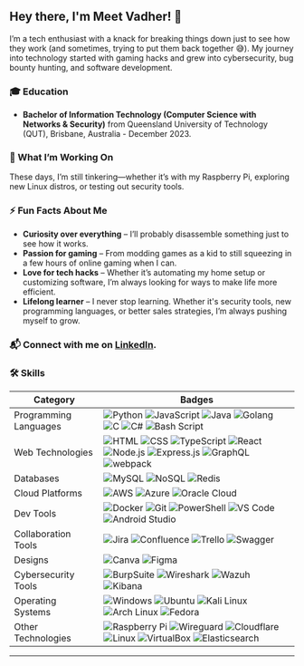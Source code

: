 ## Hey there, I'm Meet Vadher! 👋
I’m a tech enthusiast with a knack for breaking things down just to see how they work (and sometimes, trying to put them back together 😅). My journey into technology started with gaming hacks and grew into cybersecurity, bug bounty hunting, and software development.

### 🎓 Education
- **Bachelor of Information Technology (Computer Science with Networks & Security)** from Queensland University of Technology (QUT), Brisbane, Australia - December 2023.

### 🔧 What I’m Working On
These days, I’m still tinkering—whether it’s with my Raspberry Pi, exploring new Linux distros, or testing out security tools.

### ⚡ Fun Facts About Me
- **Curiosity over everything** – I’ll probably disassemble something just to see how it works.
- **Passion for gaming** – From modding games as a kid to still squeezing in a few hours of online gaming when I can.
- **Love for tech hacks** – Whether it’s automating my home setup or customizing software, I’m always looking for ways to make life more efficient.
- **Lifelong learner** – I never stop learning. Whether it's security tools, new programming languages, or better sales strategies, I’m always pushing myself to grow.

### 📬 Connect with me on [LinkedIn](https://www.linkedin.com/in/meetvadher).

### 🛠️ Skills
<table>
    <thead>
        <th>Category</th>
        <th>Badges</th>
    </thead>
    <tbody>
        <tr>
            <td>Programming Languages</td>
            <td>
                <img src="https://img.shields.io/badge/Python-3670A0?style=for-the-badge&logo=python&logoColor=ffdd54" alt="Python">
                <img src="https://img.shields.io/badge/JavaScript-F7DF1E?style=for-the-badge&logo=javascript&logoColor=black" alt="JavaScript">
                <img src="https://img.shields.io/badge/Java-007396?style=for-the-badge&logo=java&logoColor=white" alt="Java">
                <img src="https://img.shields.io/badge/Golang-00ADD8?style=for-the-badge&logo=go&logoColor=white" alt="Golang">
                <img src="https://img.shields.io/badge/C-00599C?style=for-the-badge&logo=c&logoColor=white" alt="C">
                <img src="https://img.shields.io/badge/C%23-239120?style=for-the-badge&logo=c-sharp&logoColor=white" alt="C#">
                <img src="https://img.shields.io/badge/Bash-4EAA25?style=for-the-badge&logo=gnu-bash&logoColor=white" alt="Bash Script">
            </td>
        </tr>
        <tr>
            <td>Web Technologies</td>
            <td>
                <img src="https://img.shields.io/badge/HTML5-E34F26?style=for-the-badge&logo=html5&logoColor=white" alt="HTML">
                <img src="https://img.shields.io/badge/CSS3-1572B6?style=for-the-badge&logo=css3&logoColor=white" alt="CSS">
                <img src="https://img.shields.io/badge/TypeScript-007ACC?style=for-the-badge&logo=typescript&logoColor=white" alt="TypeScript">
                <img src="https://img.shields.io/badge/React-61DAFB?style=for-the-badge&logo=react&logoColor=black" alt="React">
                <img src="https://img.shields.io/badge/Node.js-339933?style=for-the-badge&logo=node.js&logoColor=white" alt="Node.js">
                <img src="https://img.shields.io/badge/Express.js-000000?style=for-the-badge&logo=express&logoColor=white" alt="Express.js">
                <img src="https://img.shields.io/badge/GraphQL-E10098?style=for-the-badge&logo=graphql&logoColor=white" alt="GraphQL">
                <img src="https://img.shields.io/badge/Webpack-8DD6F9?style=for-the-badge&logo=webpack&logoColor=black" alt="webpack">
            </td>
        </tr>
        <tr>
            <td>Databases</td>
            <td>
                <img src="https://img.shields.io/badge/MySQL-4479A1?style=for-the-badge&logo=mysql&logoColor=white" alt="MySQL">
                <img src="https://img.shields.io/badge/NoSQL-000000?style=for-the-badge&logo=n/a&logoColor=white" alt="NoSQL">
                <img src="https://img.shields.io/badge/Redis-DC382D?style=for-the-badge&logo=redis&logoColor=white" alt="Redis">
            </td>
        </tr>
        <tr>
            <td>Cloud Platforms</td>
            <td>
                <img src="https://img.shields.io/badge/AWS-232F3E?style=for-the-badge&logo=amazon-aws&logoColor=white" alt="AWS">
                <img src="https://img.shields.io/badge/Azure-0078D4?style=for-the-badge&logo=microsoft-azure&logoColor=white" alt="Azure">
                <img src="https://img.shields.io/badge/Oracle%20Cloud-F80000?style=for-the-badge&logo=oracle&logoColor=white" alt="Oracle Cloud">
            </td>
        </tr>
        <tr>
            <td>Dev Tools</td>
            <td>
                <img src="https://img.shields.io/badge/Docker-2496ED?style=for-the-badge&logo=docker&logoColor=white" alt="Docker">
                <img src="https://img.shields.io/badge/Git-F05033?style=for-the-badge&logo=git&logoColor=white" alt="Git">
                <img src="https://img.shields.io/badge/PowerShell-5391FE?style=for-the-badge&logo=powershell&logoColor=white" alt="PowerShell">
                <img src="https://img.shields.io/badge/VS%20Code-007ACC?style=for-the-badge&logo=visual-studio-code&logoColor=white" alt="VS Code">
                <img src="https://img.shields.io/badge/Android%20Studio-3DDC84?style=for-the-badge&logo=android-studio&logoColor=white" alt="Android Studio">
            </td>
        </tr>
        <tr>
            <td>Collaboration Tools</td>
            <td>
                <img src="https://img.shields.io/badge/Jira-0052CC?style=for-the-badge&logo=jira&logoColor=white" alt="Jira">
                <img src="https://img.shields.io/badge/Confluence-172B4D?style=for-the-badge&logo=confluence&logoColor=white" alt="Confluence">
                <img src="https://img.shields.io/badge/Trello-0079BF?style=for-the-badge&logo=trello&logoColor=white" alt="Trello">
                <img src="https://img.shields.io/badge/Swagger-85EA2D?style=for-the-badge&logo=swagger&logoColor=black" alt="Swagger">
            </td>
        </tr>
        <tr>
            <td>Designs</td>
            <td>
                <img src="https://img.shields.io/badge/Canva-00C4CC?style=for-the-badge&logo=canva&logoColor=white" alt="Canva">
                <img src="https://img.shields.io/badge/Figma-F24E1E?style=for-the-badge&logo=figma&logoColor=white" alt="Figma">
            </td>
        </tr>
        <tr>
            <td>Cybersecurity Tools</td>
            <td>
                <img src="https://img.shields.io/badge/Burp%20Suite-FF0000?style=for-the-badge&logo=burpsuite&logoColor=white" alt="BurpSuite">
                <img src="https://img.shields.io/badge/Wireshark-1679A7?style=for-the-badge&logo=wireshark&logoColor=white" alt="Wireshark">
                <img src="https://img.shields.io/badge/Wazuh-7E57C2?style=for-the-badge&logo=wazuh&logoColor=white" alt="Wazuh">
                <img src="https://img.shields.io/badge/Kibana-005571?style=for-the-badge&logo=kibana&logoColor=white" alt="Kibana">
            </td>
        </tr>
        <tr>
            <td>Operating Systems</td>
            <td>
                <img src="https://img.shields.io/badge/Windows-0078D6?style=for-the-badge&logo=windows&logoColor=white" alt="Windows">
                <img src="https://img.shields.io/badge/Ubuntu-E95420?style=for-the-badge&logo=ubuntu&logoColor=white" alt="Ubuntu">
                <img src="https://img.shields.io/badge/Kali%20Linux-268BEE?style=for-the-badge&logo=kali-linux&logoColor=white" alt="Kali Linux">
                <img src="https://img.shields.io/badge/Arch%20Linux-1793D1?style=for-the-badge&logo=arch-linux&logoColor=white" alt="Arch Linux">
                <img src="https://img.shields.io/badge/Fedora-294172?style=for-the-badge&logo=fedora&logoColor=white" alt="Fedora">
            </td>
        </tr>
        <tr>
            <td>Other Technologies</td>
            <td>
                <img src="https://img.shields.io/badge/Raspberry%20Pi-A22846?style=for-the-badge&logo=raspberry-pi&logoColor=white" alt="Raspberry Pi">
                <img src="https://img.shields.io/badge/Wireguard-88171A?style=for-the-badge&logo=wireguard&logoColor=white" alt="Wireguard">
                <img src="https://img.shields.io/badge/Cloudflare-F38020?style=for-the-badge&logo=cloudflare&logoColor=white" alt="Cloudflare">
                <img src="https://img.shields.io/badge/Linux-FCC624?style=for-the-badge&logo=linux&logoColor=black" alt="Linux">
                <img src="https://img.shields.io/badge/VirtualBox-183A61?style=for-the-badge&logo=virtualbox&logoColor=white" alt="VirtualBox">
                <img src="https://img.shields.io/badge/Elasticsearch-005571?style=for-the-badge&logo=elasticsearch&logoColor=white" alt="Elasticsearch">
            </td>
        </tr>
    </tbody>
</table>

---
